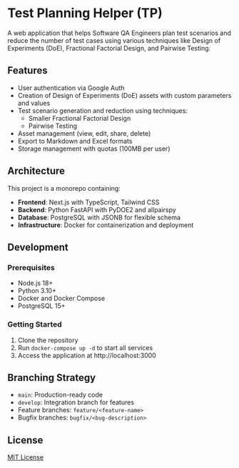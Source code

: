 # Test Planning Helper (TP)

A web application that helps Software QA Engineers plan test scenarios and reduce the number of test cases using various techniques like Design of Experiments (DoE), Fractional Factorial Design, and Pairwise Testing.

## Features

- User authentication via Google Auth
- Creation of Design of Experiments (DoE) assets with custom parameters and values
- Test scenario generation and reduction using techniques:
  - Smaller Fractional Factorial Design
  - Pairwise Testing
- Asset management (view, edit, share, delete)
- Export to Markdown and Excel formats
- Storage management with quotas (100MB per user)

## Architecture

This project is a monorepo containing:

- **Frontend**: Next.js with TypeScript, Tailwind CSS
- **Backend**: Python FastAPI with PyDOE2 and allpairspy
- **Database**: PostgreSQL with JSONB for flexible schema
- **Infrastructure**: Docker for containerization and deployment

## Development

### Prerequisites

- Node.js 18+
- Python 3.10+
- Docker and Docker Compose
- PostgreSQL 15+

### Getting Started

1. Clone the repository
2. Run `docker-compose up -d` to start all services
3. Access the application at http://localhost:3000

## Branching Strategy

- `main`: Production-ready code
- `develop`: Integration branch for features
- Feature branches: `feature/<feature-name>`
- Bugfix branches: `bugfix/<bug-description>`

## License

[MIT License](LICENSE)